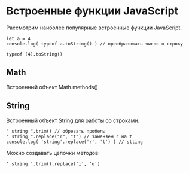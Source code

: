# Встроенные функции JavaScript
Рассмотрим наиболее популярные встроенные функции JavaScript.

    let a = 4
    console.log( typeof a.toString() ) // преобразовать число в строку

    typeof (4).toString()

## Math
Встроенный объект Math.methods()

## String
Встроенный объект String для работы со строками.

    " string ".trim() // обрезать пробелы
    " string ".replace("r", "t") // заменяем r на t
    console.log( 'string'.replace('r', 't') ) // stting

Можно создавать цепочки методов:

    ' string '.trim().replace('i', 'o')
